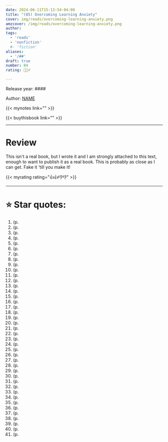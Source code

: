 ```yaml
---
date: 2024-06-11T15:13:54-04:00
title: "(85) Overcoming Learning Anxiety"
cover: img/reads/overcoming-learning-anxiety.png
amzcover: /img/reads/overcoming-learning-anxiety.png
author: 
tags:
  - 'reads'
  - 'nonfiction'
  #- 'fiction'
aliases:
  - '/##'
draft: true
number: 84
rating: 🙋🏻‍♂️

---
```


Release year: ####

Author: [NAME]()

{{< mynotes link="" >}}

{{< buythisbook link="" >}}

---

# Review

This isn't a real book, but I wrote it and I am strongly attached to
this text, enough to want to publish it as a real book. This is probably
as close as I can get. Fake it 'till you make it!

{{< myrating rating="👍👍👎👎" >}}

---

# :star: Star quotes:

1. (p. 
1. (p. 
1. (p. 
1. (p. 
1. (p. 
1. (p. 
1. (p. 
1. (p. 
1. (p. 
1. (p. 
1. (p. 
1. (p. 
1. (p. 
1. (p. 
1. (p. 
1. (p. 
1. (p. 
1. (p. 
1. (p. 
1. (p. 
1. (p. 
1. (p. 
1. (p. 
1. (p. 
1. (p. 
1. (p. 
1. (p. 
1. (p. 
1. (p. 
1. (p. 
1. (p. 
1. (p. 
1. (p. 
1. (p. 
1. (p. 
1. (p. 
1. (p. 
1. (p. 
1. (p. 
1. (p. 
1. (p. 

